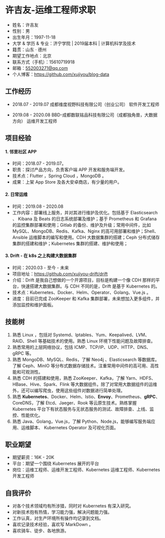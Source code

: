 # 许吉友-运维工程师求职

- 姓名：许吉友
- 性别：男
- 出生年月：1997-11-18
- 大学 & 学历 & 专业：济宁学院 | 2019届本科 | 计算机科学及技术
- 籍贯：山东 · 德州
- 期望工作地点：北京
- 联系方式（手机）：15610719918
- 邮箱：552003271@qq.com
- 个人博客：https://github.com/xujiyou/blog-data

## 工作经历

- 2018.07 - 2019.07  成都维度视野科技有限公司（创业公司）  软件开发工程师

- 2019.08 - 2020.08  BBD-成都数联铭品科技有限公司（成都独角兽，大数据方向） 运维开发工程师

## 项目经验

#### 1. 邻里社区 APP

- 时间：2018.07 - 2019.07。
- 职责：探讨产品方向，负责客户端 APP 开发和服务端开发。
- 技术点：Flutter ，Spring Cloud ，MongoDB 。
- 成果：上架 App Store 及各大安卓商店，有少量的用户。

#### 2. 日常运维

- 时间：2019.08 - 2020.08
- 工作内容：部署线上服务，并对其进行维护及优化。包括基于 Elasticsearch 、 Kibana 及 Beats 的日志系统部署及维护；基于 Prometheus 和 Grafana 的监控集群部署和使用；Gitlab 的备份、维护及升级；常用中间件，比如 MySQL、MongoDB、Redis、Kafka、Nginx 的高可用部署和维护；Shell、Ansible 运维脚本的编写和使用。CDH 大数据集群的搭建；Ceph 分布式储存集群的搭建和维护；Kubernetes 集群的搭建、维护和使用；

#### 3. Drift - 在 k8s 之上构建大数据集群

- 时间：2020.03 - 至今 - 未来
- 项目地址：https://github.com/xujiyou-drift/drift
- 介绍：Drift 是我自己想做的一个开源项目，目标是构建一个像 CDH 那样的平台，快速搭建大数据集群。与 CDH 不同的是，Drift 是基于 Kubernetes 的。
- 技术点：Kubernetes、Docker、Helm、Operator、Golang、Vue.js 。
- 进度：目前已完成 ZooKeeper 和 Kafka 集群部署，未来想加入更多组件，并添加监控和维护面板。

## 技能树

1. 熟悉 Linux ，包括对 Systemd、Iptables、Yum、Keepalived、LVM、RAID、Shell 等基础技术的使用。熟悉 Linux 环境下性能问题及故障排查。
2. 熟悉常用的上层网络协议，包括 ICMP、TCP/IP、UDP、HTTP、DNS、gRPC 等。
3. 熟悉 MongoDB、MySQL、Redis，了解 Neo4j 、Elasticsearch 等数据库。了解 Ceph、MinIO 等分布式数据存储技术。注重常用中间件的高可用、高性能和可观测性。
4. 熟悉 CDH 的搭建和使用，熟悉 ZooKeeper、Kafka，了解 Yarn、HDFS、HBase、Hive、Spark、Flink 等大数据组件。除了对常用大数据组件的运维外，还可以编写爬虫，使用这些组件对数据进行简单处理。
5. 熟悉 **Kubernetes**、Docker、Helm、Istio、**Envoy**、Prometheus、**gRPC**、CoreDNS，了解 Etcd、Jaeger、Rook 等云原生技术。熟练掌握 Kubernetes 平台下有状态服务与无状态服务的测试、故障排查、上线、监控、性能优化。
6. 熟悉 Java、Golang，Vue.js，了解 Python、Node.js，能够编写服务端应用、运维脚本、 Kubernetes Operator 及可视化页面。

## 职业期望

- 期望薪资：16K - 20K
- 平台：期望一个围绕 Kubernetes 展开的平台
- 岗位：运维工程师、运维开发工程师、Kubernetes 运维工程师、Kubernetes 开发工程师

## 自我评价

- 对各个技术领域均有所涉猎，同时对 Kubernetes 有深入研究。
- 对新技术抱有热情，学习能力强，解决问题能力强。
- 工作认真，对生产环境所有操作均记录到文档。
- 喜欢记录技术经验，喜欢写 MarkDown 。
- 喜欢骑车、徒步、各地旅游。



